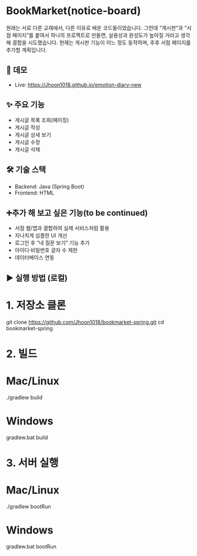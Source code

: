 # BookMarket(notice-board)
원래는 서로 다른 교재에서, 다른 이유로 배운 코드들이었습니다.
그런데 “게시판”과 “서점 페이지”를 붙여서 하나의 프로젝트로 만들면, 실용성과 완성도가 높아질 거라고 생각해 결합을 시도했습니다.
현재는 게시판 기능이 어느 정도 동작하며, 추후 서점 페이지를 추가할 계획입니다.

## 🚀 데모
- Live: https://Jhoon1018.github.io/emotion-diary-new

## ✨ 주요 기능

- 게시글 목록 조회(페이징)
- 게시글 작성
- 게시글 상세 보기
- 게시글 수정
- 게시글 삭제

## 🛠 기술 스택
- Backend: Java (Spring Boot)
- Frontend: HTML

## ➕추가 해 보고 싶은 기능(to be continued)
- 서점 웹/앱과 결합하여 실제 서비스처럼 활용
- 지나치게 심플한 UI 개선
- 로그인 후 “내 질문 보기” 기능 추가
- 아이디·비밀번호 글자 수 제한
- 데이터베이스 연동

## ▶️ 실행 방법 (로컬)
# 1. 저장소 클론
git clone https://github.com/Jhoon1018/bookmarket-spring.git
cd bookmarket-spring

# 2. 빌드
# Mac/Linux
./gradlew build
# Windows
gradlew.bat build

# 3. 서버 실행
# Mac/Linux
./gradlew bootRun
# Windows
gradlew.bat bootRun